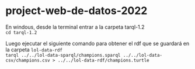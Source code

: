 # project-web-de-datos-2022

En windous, desde la terminal entrar a la carpeta tarql-1.2\
 ```cd tarql-1.2``` 

Luego ejecutar el siguiente comando para obtener el rdf que se guardará en la carpeta `lol-data-rdf` \
 ```tarql ../../lol-data-sparql/champions.sparql ../../lol-data-csv/champions.csv > ../../lol-data-rdf/champions.turtle```
